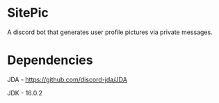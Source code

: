 # SitePic
A discord bot that generates user profile pictures via private messages.

# Dependencies
JDA - https://github.com/discord-jda/JDA

JDK - 16.0.2
